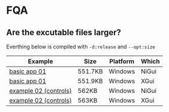 # FQA
## Are the excutable files larger?
Everthing below is compiled with `-d:release` and `--opt:size`

|Example|Size|Platform|Which|
|-|-|-|-|
|[basic app 01](https://github.com/simonkrauter/NiGui/blob/master/examples/example_01_basic_app.nim)|551.7KB|Windows|NiGui|
|[basic app 01](https://github.com/thatrandomperson5/xgui-nim/blob/main/examples/xml/basic.xml)|551.9KB|Windows|XGui|
|[example 02 (controls)](https://github.com/simonkrauter/NiGui/blob/master/examples/example_02_controls.nim)|562KB|Windows|NiGui|
|[example 02 (controls)](https://github.com/thatrandomperson5/xgui-nim/blob/main/examples/full_example.nim)|563KB|Windows|XGui|
